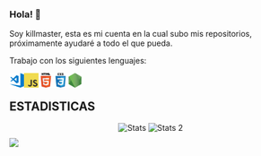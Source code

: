 ### Hola! 👋

Soy killmaster, esta es mi cuenta en la cual subo mis repositorios, próximamente ayudaré a todo el que pueda.

Trabajo con los siguientes lenguajes:

<img align="left" alt="Visual Studio Code" width="26px" src="https://raw.githubusercontent.com/github/explore/80688e429a7d4ef2fca1e82350fe8e3517d3494d/topics/visual-studio-code/visual-studio-code.png" style="max-width:100%;"> <img align="left" alt="JavaScript" width="26px" src="https://raw.githubusercontent.com/github/explore/80688e429a7d4ef2fca1e82350fe8e3517d3494d/topics/javascript/javascript.png" style="max-width:100%;"> <img align="left" alt="HTML5" width="26px" src="https://raw.githubusercontent.com/github/explore/80688e429a7d4ef2fca1e82350fe8e3517d3494d/topics/html/html.png" style="max-width:100%;"> <img align="left" alt="CSS3" width="26px" src="https://raw.githubusercontent.com/github/explore/80688e429a7d4ef2fca1e82350fe8e3517d3494d/topics/css/css.png" style="max-width:100%;"> <img align="left" alt="Node.js" width="26px" src="https://raw.githubusercontent.com/github/explore/80688e429a7d4ef2fca1e82350fe8e3517d3494d/topics/nodejs/nodejs.png" style="max-width:100%;">‎      ‏‏‎
‎      ‏‏‎
‎      ‏‏‎
## ESTADISTICAS

  <div class="offset-md-4" align="center" style="margin:10px;">
    <img height="250" width="500" src="https://github-readme-stats.vercel.app/api?username=killmasterMC&show_icons=true&theme=algolia&count_private=true" alt="Stats"> 
    <a><img height="250" width="300" src="https://github-readme-stats.vercel.app/api/top-langs/?username=killmasterMC&langs_count=8&theme=algolia&langs_count=5" alt="Stats 2"</a>
  </div>

  
  
<img src="https://camo.githubusercontent.com/a1a21a6238abdbc4a2e44a9b92a9dc671dd74e1131f6673c6599e03be13ec72f/68747470733a2f2f6c616e796172642d70726f66696c652d726561646d652e76657263656c2e6170702f6170692f3135353431313430383735323836393337373f616e696d617465643d74727565" align="left" height="205" data-canonical-src="https://lanyard-profile-readme.vercel.app/api/155411408752869377?animated=true" style="max-width:100%;">
